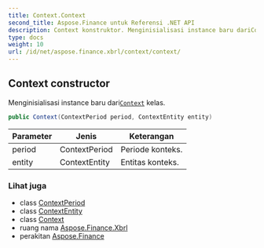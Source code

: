```yaml
---
title: Context.Context
second_title: Aspose.Finance untuk Referensi .NET API
description: Context konstruktor. Menginisialisasi instance baru dariContext kelas.
type: docs
weight: 10
url: /id/net/aspose.finance.xbrl/context/context/
---
```

## Context constructor

Menginisialisasi instance baru dari[`Context`](../) kelas.

```csharp
public Context(ContextPeriod period, ContextEntity entity)
```

| Parameter | Jenis | Keterangan |
| --- | --- | --- |
| period | ContextPeriod | Periode konteks. |
| entity | ContextEntity | Entitas konteks. |

### Lihat juga

* class [ContextPeriod](../../contextperiod/)
* class [ContextEntity](../../contextentity/)
* class [Context](../)
* ruang nama [Aspose.Finance.Xbrl](../../context/)
* perakitan [Aspose.Finance](../../../)


